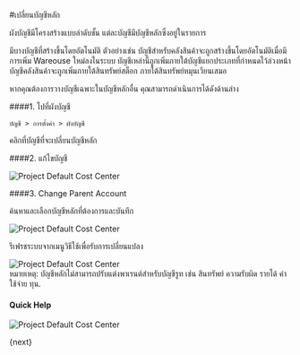 <!-- add-breadcrumbs -->
#เปลี่ยนบัญชีหลัก

ผังบัญชีมีโครงสร้างแบบลำดับชั้น แต่ละบัญชีมีบัญชีหลักซึ่งอยู่ในรายการ

มีบางบัญชีที่สร้างขึ้นโดยอัตโนมัติ ตัวอย่างเช่น บัญชีสำหรับคลังสินค้าจะถูกสร้างขึ้นโดยอัตโนมัติเมื่อมีการเพิ่ม Wareouse ใหม่ลงในระบบ บัญชีเหล่านี้ถูกเพิ่มภายใต้บัญชีแยกประเภทที่กำหนดไว้ล่วงหน้า บัญชีคลังสินค้าจะถูกเพิ่มภายใต้สินทรัพย์สต็อก ภายใต้สินทรัพย์หมุนเวียนเสมอ

หากคุณต้องการวางบัญชีเฉพาะในบัญชีหลักอื่น คุณสามารถดำเนินการได้ดังด้านล่าง

####1. ไปที่ผังบัญชี

`บัญชี > การตั้งค่า > ผังบัญชี`

คลิกที่บัญชีที่จะเปลี่ยนบัญชีหลัก

####2. แก้ไขบัญชี

<img alt="Project Default Cost Center" class="screenshot" src="{{docs_base_url}}/assets/img/articles/change-parent-1.png"> 

####3. Change Parent Account

ค้นหาและเลือกบัญชีหลักที่ต้องการและบันทึก

<img alt="Project Default Cost Center" class="screenshot" src="{{docs_base_url}}/assets/img/articles/change-parent-2.png">

รีเฟรชระบบจากเมนูวิธีใช้เพื่อรับการเปลี่ยนแปลง

<img alt="Project Default Cost Center" class="screenshot" src="{{docs_base_url}}/assets/img/articles/change-parent-3.png">

<div class="well"> หมายเหตุ: บัญชีหลักไม่สามารถปรับแต่งพาเรนต์สำหรับบัญชีรูท เช่น สินทรัพย์ ความรับผิด รายได้ ค่าใช้จ่าย ทุน.</div>

#### Quick Help

<img alt="Project Default Cost Center" class="screenshot" src="{{docs_base_url}}/assets/img/articles/change-parent-account-1.gif">

<!-- markdown -->

{next}
